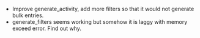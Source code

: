 -   Improve generate_activity, add more filters so that it would not generate bulk entries.
-   generate_filters seems working but somehow it is laggy with memory exceed error. Find out why.